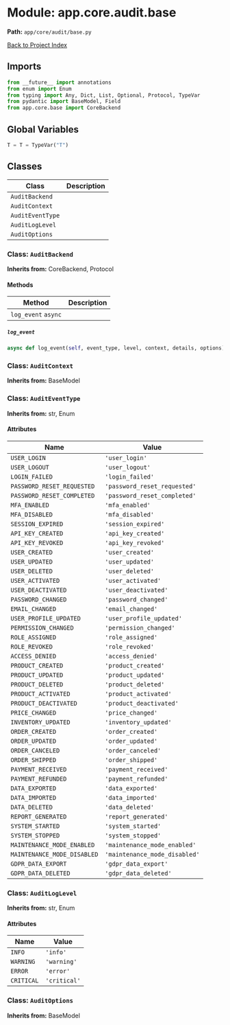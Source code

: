 # Module: app.core.audit.base

**Path:** `app/core/audit/base.py`

[Back to Project Index](../../../../index.md)

## Imports
```python
from __future__ import annotations
from enum import Enum
from typing import Any, Dict, List, Optional, Protocol, TypeVar
from pydantic import BaseModel, Field
from app.core.base import CoreBackend
```

## Global Variables
```python
T = T = TypeVar("T")
```

## Classes

| Class | Description |
| --- | --- |
| `AuditBackend` |  |
| `AuditContext` |  |
| `AuditEventType` |  |
| `AuditLogLevel` |  |
| `AuditOptions` |  |

### Class: `AuditBackend`
**Inherits from:** CoreBackend, Protocol

#### Methods

| Method | Description |
| --- | --- |
| `log_event` `async` |  |

##### `log_event`
```python
async def log_event(self, event_type, level, context, details, options) -> str:
```

### Class: `AuditContext`
**Inherits from:** BaseModel

### Class: `AuditEventType`
**Inherits from:** str, Enum

#### Attributes

| Name | Value |
| --- | --- |
| `USER_LOGIN` | `'user_login'` |
| `USER_LOGOUT` | `'user_logout'` |
| `LOGIN_FAILED` | `'login_failed'` |
| `PASSWORD_RESET_REQUESTED` | `'password_reset_requested'` |
| `PASSWORD_RESET_COMPLETED` | `'password_reset_completed'` |
| `MFA_ENABLED` | `'mfa_enabled'` |
| `MFA_DISABLED` | `'mfa_disabled'` |
| `SESSION_EXPIRED` | `'session_expired'` |
| `API_KEY_CREATED` | `'api_key_created'` |
| `API_KEY_REVOKED` | `'api_key_revoked'` |
| `USER_CREATED` | `'user_created'` |
| `USER_UPDATED` | `'user_updated'` |
| `USER_DELETED` | `'user_deleted'` |
| `USER_ACTIVATED` | `'user_activated'` |
| `USER_DEACTIVATED` | `'user_deactivated'` |
| `PASSWORD_CHANGED` | `'password_changed'` |
| `EMAIL_CHANGED` | `'email_changed'` |
| `USER_PROFILE_UPDATED` | `'user_profile_updated'` |
| `PERMISSION_CHANGED` | `'permission_changed'` |
| `ROLE_ASSIGNED` | `'role_assigned'` |
| `ROLE_REVOKED` | `'role_revoked'` |
| `ACCESS_DENIED` | `'access_denied'` |
| `PRODUCT_CREATED` | `'product_created'` |
| `PRODUCT_UPDATED` | `'product_updated'` |
| `PRODUCT_DELETED` | `'product_deleted'` |
| `PRODUCT_ACTIVATED` | `'product_activated'` |
| `PRODUCT_DEACTIVATED` | `'product_deactivated'` |
| `PRICE_CHANGED` | `'price_changed'` |
| `INVENTORY_UPDATED` | `'inventory_updated'` |
| `ORDER_CREATED` | `'order_created'` |
| `ORDER_UPDATED` | `'order_updated'` |
| `ORDER_CANCELED` | `'order_canceled'` |
| `ORDER_SHIPPED` | `'order_shipped'` |
| `PAYMENT_RECEIVED` | `'payment_received'` |
| `PAYMENT_REFUNDED` | `'payment_refunded'` |
| `DATA_EXPORTED` | `'data_exported'` |
| `DATA_IMPORTED` | `'data_imported'` |
| `DATA_DELETED` | `'data_deleted'` |
| `REPORT_GENERATED` | `'report_generated'` |
| `SYSTEM_STARTED` | `'system_started'` |
| `SYSTEM_STOPPED` | `'system_stopped'` |
| `MAINTENANCE_MODE_ENABLED` | `'maintenance_mode_enabled'` |
| `MAINTENANCE_MODE_DISABLED` | `'maintenance_mode_disabled'` |
| `GDPR_DATA_EXPORT` | `'gdpr_data_export'` |
| `GDPR_DATA_DELETED` | `'gdpr_data_deleted'` |

### Class: `AuditLogLevel`
**Inherits from:** str, Enum

#### Attributes

| Name | Value |
| --- | --- |
| `INFO` | `'info'` |
| `WARNING` | `'warning'` |
| `ERROR` | `'error'` |
| `CRITICAL` | `'critical'` |

### Class: `AuditOptions`
**Inherits from:** BaseModel
